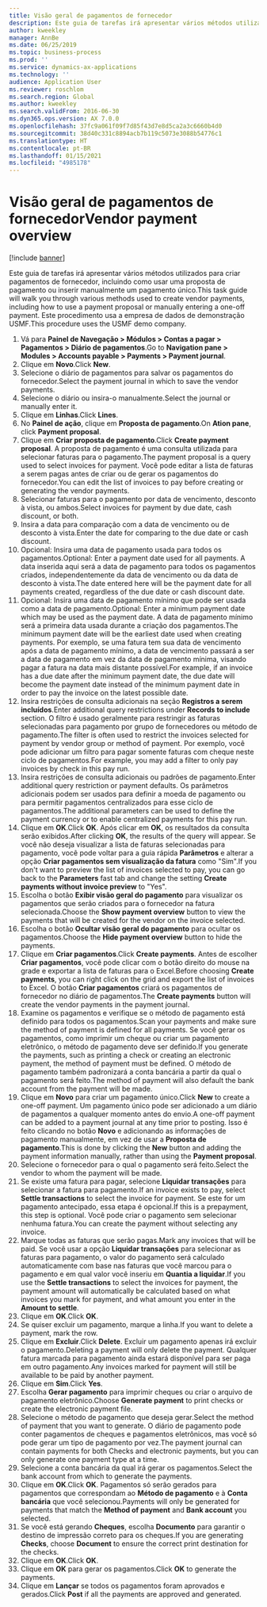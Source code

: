 ```yaml
---
title: Visão geral de pagamentos de fornecedor
description: Este guia de tarefas irá apresentar vários métodos utilizados para criar pagamentos de fornecedor, incluindo como usar uma proposta de pagamento ou inserir manualmente um pagamento único.
author: kweekley
manager: AnnBe
ms.date: 06/25/2019
ms.topic: business-process
ms.prod: ''
ms.service: dynamics-ax-applications
ms.technology: ''
audience: Application User
ms.reviewer: roschlom
ms.search.region: Global
ms.author: kweekley
ms.search.validFrom: 2016-06-30
ms.dyn365.ops.version: AX 7.0.0
ms.openlocfilehash: 37fc9a061f09f7d85f43d7e8d5ca2a3c6660b4d0
ms.sourcegitcommit: 38d40c331c8894acb7b119c5073e3088b54776c1
ms.translationtype: HT
ms.contentlocale: pt-BR
ms.lasthandoff: 01/15/2021
ms.locfileid: "4985178"
---
```

# <a name="vendor-payment-overview"></a><span data-ttu-id="ef7c5-103">Visão geral de pagamentos de fornecedor</span><span class="sxs-lookup"><span data-stu-id="ef7c5-103">Vendor payment overview</span></span>

[!include [banner](../../includes/banner.md)]

<span data-ttu-id="ef7c5-104">Este guia de tarefas irá apresentar vários métodos utilizados para criar pagamentos de fornecedor, incluindo como usar uma proposta de pagamento ou inserir manualmente um pagamento único.</span><span class="sxs-lookup"><span data-stu-id="ef7c5-104">This task guide will walk you through various methods used to create vendor payments, including how to use a payment proposal or manually entering a one-off payment.</span></span> <span data-ttu-id="ef7c5-105">Este procedimento usa a empresa de dados de demonstração USMF.</span><span class="sxs-lookup"><span data-stu-id="ef7c5-105">This procedure uses the USMF demo company.</span></span>

1. <span data-ttu-id="ef7c5-106">Vá para **Painel de Navegação > Módulos > Contas a pagar > Pagamentos > Diário de pagamentos**.</span><span class="sxs-lookup"><span data-stu-id="ef7c5-106">Go to **Navigation pane > Modules > Accounts payable > Payments > Payment journal**.</span></span>
2. <span data-ttu-id="ef7c5-107">Clique em **Novo**.</span><span class="sxs-lookup"><span data-stu-id="ef7c5-107">Click **New**.</span></span>
3. <span data-ttu-id="ef7c5-108">Selecione o diário de pagamentos para salvar os pagamentos do fornecedor.</span><span class="sxs-lookup"><span data-stu-id="ef7c5-108">Select the payment journal in which to save the vendor payments.</span></span> 
4. <span data-ttu-id="ef7c5-109">Selecione o diário ou insira-o manualmente.</span><span class="sxs-lookup"><span data-stu-id="ef7c5-109">Select the journal or manually enter it.</span></span>
5. <span data-ttu-id="ef7c5-110">Clique em **Linhas**.</span><span class="sxs-lookup"><span data-stu-id="ef7c5-110">Click **Lines**.</span></span>
6. <span data-ttu-id="ef7c5-111">No **Painel de ação**, clique em **Proposta de pagamento**.</span><span class="sxs-lookup"><span data-stu-id="ef7c5-111">On **Ation pane**, click **Payment proposal**.</span></span>
7. <span data-ttu-id="ef7c5-112">Clique em **Criar proposta de pagamento**.</span><span class="sxs-lookup"><span data-stu-id="ef7c5-112">Click **Create payment proposal**.</span></span> <span data-ttu-id="ef7c5-113">A proposta de pagamento é uma consulta utilizada para selecionar faturas para o pagamento.</span><span class="sxs-lookup"><span data-stu-id="ef7c5-113">The payment proposal is a query used to select invoices for payment.</span></span> <span data-ttu-id="ef7c5-114">Você pode editar a lista de faturas a serem pagas antes de criar ou de gerar os pagamentos do fornecedor.</span><span class="sxs-lookup"><span data-stu-id="ef7c5-114">You can edit the list of invoices to pay before creating or generating the vendor payments.</span></span>
8. <span data-ttu-id="ef7c5-115">Selecionar faturas para o pagamento por data de vencimento, desconto à vista, ou ambos.</span><span class="sxs-lookup"><span data-stu-id="ef7c5-115">Select invoices for payment by due date, cash discount, or both.</span></span> 
9. <span data-ttu-id="ef7c5-116">Insira a data para comparação com a data de vencimento ou de desconto à vista.</span><span class="sxs-lookup"><span data-stu-id="ef7c5-116">Enter the date for comparing to the due date or cash discount.</span></span> 
10. <span data-ttu-id="ef7c5-117">Opcional: Insira uma data de pagamento usada para todos os pagamentos.</span><span class="sxs-lookup"><span data-stu-id="ef7c5-117">Optional: Enter a payment date used for all payments.</span></span> <span data-ttu-id="ef7c5-118">A data inserida aqui será a data de pagamento para todos os pagamentos criados, independentemente da data de vencimento ou da data de desconto à vista.</span><span class="sxs-lookup"><span data-stu-id="ef7c5-118">The date entered here will be the payment date for all payments created, regardless of the due date or cash discount date.</span></span>  
11. <span data-ttu-id="ef7c5-119">Opcional: Insira uma data de pagamento mínimo que pode ser usada como a data de pagamento.</span><span class="sxs-lookup"><span data-stu-id="ef7c5-119">Optional: Enter a minimum payment date which may be used as the payment date.</span></span> <span data-ttu-id="ef7c5-120">A data de pagamento mínimo será a primeira data usada durante a criação dos pagamentos.</span><span class="sxs-lookup"><span data-stu-id="ef7c5-120">The minimum payment date will be the earliest date used when creating payments.</span></span> <span data-ttu-id="ef7c5-121">Por exemplo, se uma fatura tem sua data de vencimento após a data de pagamento mínimo, a data de vencimento passará a ser a data de pagamento em vez da data de pagamento mínima, visando pagar a fatura na data mais distante possível.</span><span class="sxs-lookup"><span data-stu-id="ef7c5-121">For example, if an invoice has a due date after the minimum payment date, the due date will become the payment date instead of the minimum payment date in order to pay the invoice on the latest possible date.</span></span>
12. <span data-ttu-id="ef7c5-122">Insira restrições de consulta adicionais na seção **Registros a serem incluídos**.</span><span class="sxs-lookup"><span data-stu-id="ef7c5-122">Enter additional query restrictions under **Records to include** section.</span></span> <span data-ttu-id="ef7c5-123">O filtro é usado geralmente para restringir as faturas selecionadas para pagamento por grupo de fornecedores ou método de pagamento.</span><span class="sxs-lookup"><span data-stu-id="ef7c5-123">The filter is often used to restrict the invoices selected for payment by vendor group or method of payment.</span></span> <span data-ttu-id="ef7c5-124">Por exemplo, você pode adicionar um filtro para pagar somente faturas com cheque neste ciclo de pagamentos.</span><span class="sxs-lookup"><span data-stu-id="ef7c5-124">For example, you may add a filter to only pay invoices by check in this pay run.</span></span>
13. <span data-ttu-id="ef7c5-125">Insira restrições de consulta adicionais ou padrões de pagamento.</span><span class="sxs-lookup"><span data-stu-id="ef7c5-125">Enter additional query restriction or payment defaults.</span></span> <span data-ttu-id="ef7c5-126">Os parâmetros adicionais podem ser usados para definir a moeda de pagamento ou para permitir pagamentos centralizados para esse ciclo de pagamentos.</span><span class="sxs-lookup"><span data-stu-id="ef7c5-126">The additional parameters can be used to define the payment currency or to enable centralized payments for this pay run.</span></span>  
14. <span data-ttu-id="ef7c5-127">Clique em **OK**.</span><span class="sxs-lookup"><span data-stu-id="ef7c5-127">Click **OK**.</span></span> <span data-ttu-id="ef7c5-128">Após clicar em **OK**, os resultados da consulta serão exibidos.</span><span class="sxs-lookup"><span data-stu-id="ef7c5-128">After clicking **OK**, the results of the query will appear.</span></span> <span data-ttu-id="ef7c5-129">Se você não deseja visualizar a lista de faturas selecionadas para pagamento, você pode voltar para a guia rápida **Parâmetros** e alterar a opção **Criar pagamentos sem visualização da fatura** como "Sim".</span><span class="sxs-lookup"><span data-stu-id="ef7c5-129">If you don't want to preview the list of invoices selected to pay, you can go back to the **Parameters** fast tab and change the setting **Create payments without invoice preview** to "Yes".</span></span>  
15. <span data-ttu-id="ef7c5-130">Escolha o botão **Exibir visão geral do pagamento** para visualizar os pagamentos que serão criados para o fornecedor na fatura selecionada.</span><span class="sxs-lookup"><span data-stu-id="ef7c5-130">Choose the **Show payment overview** button to view the payments that will be created for the vendor on the invoice selected.</span></span>
16. <span data-ttu-id="ef7c5-131">Escolha o botão **Ocultar visão geral do pagamento** para ocultar os pagamentos.</span><span class="sxs-lookup"><span data-stu-id="ef7c5-131">Choose the **Hide payment overview** button to hide the payments.</span></span> 
17. <span data-ttu-id="ef7c5-132">Clique em **Criar pagamentos**.</span><span class="sxs-lookup"><span data-stu-id="ef7c5-132">Click **Create payments**.</span></span> <span data-ttu-id="ef7c5-133">Antes de escolher **Criar pagamentos**, você pode clicar com o botão direito do mouse na grade e exportar a lista de faturas para o Excel.</span><span class="sxs-lookup"><span data-stu-id="ef7c5-133">Before choosing **Create payments**, you can right click on the grid and export the list of invoices to Excel.</span></span> <span data-ttu-id="ef7c5-134">O botão **Criar pagamentos** criará os pagamentos de fornecedor no diário de pagamentos.</span><span class="sxs-lookup"><span data-stu-id="ef7c5-134">The **Create payments** button will create the vendor payments in the payment journal.</span></span>  
18. <span data-ttu-id="ef7c5-135">Examine os pagamentos e verifique se o método de pagamento está definido para todos os pagamentos.</span><span class="sxs-lookup"><span data-stu-id="ef7c5-135">Scan your payments and make sure the method of payment is defined for all payments.</span></span> <span data-ttu-id="ef7c5-136">Se você gerar os pagamentos, como imprimir um cheque ou criar um pagamento eletrônico, o método de pagamento deve ser definido.</span><span class="sxs-lookup"><span data-stu-id="ef7c5-136">If you generate the payments, such as printing a check or creating an electronic payment, the method of payment must be defined.</span></span> <span data-ttu-id="ef7c5-137">O método de pagamento também padronizará a conta bancária a partir da qual o pagamento será feito.</span><span class="sxs-lookup"><span data-stu-id="ef7c5-137">The method of payment will also default the bank account from the payment will be made.</span></span>  
19. <span data-ttu-id="ef7c5-138">Clique em **Novo** para criar um pagamento único.</span><span class="sxs-lookup"><span data-stu-id="ef7c5-138">Click **New** to create a one-off payment.</span></span> <span data-ttu-id="ef7c5-139">Um pagamento único pode ser adicionado a um diário de pagamentos a qualquer momento antes do envio.</span><span class="sxs-lookup"><span data-stu-id="ef7c5-139">A one-off payment can be added to a payment journal at any time prior to posting.</span></span> <span data-ttu-id="ef7c5-140">Isso é feito clicando no botão **Novo** e adicionando as informações de pagamento manualmente, em vez de usar a **Proposta de pagamento**.</span><span class="sxs-lookup"><span data-stu-id="ef7c5-140">This is done by clicking the **New** button and adding the payment information manually, rather than using the **Payment proposal**.</span></span>  
20. <span data-ttu-id="ef7c5-141">Selecione o fornecedor para o qual o pagamento será feito.</span><span class="sxs-lookup"><span data-stu-id="ef7c5-141">Select the vendor to whom the payment will be made.</span></span>
21. <span data-ttu-id="ef7c5-142">Se existe uma fatura para pagar, selecione **Liquidar transações** para selecionar a fatura para pagamento.</span><span class="sxs-lookup"><span data-stu-id="ef7c5-142">If an invoice exists to pay, select **Settle transactions** to select the invoice for payment.</span></span> <span data-ttu-id="ef7c5-143">Se este for um pagamento antecipado, essa etapa é opcional.</span><span class="sxs-lookup"><span data-stu-id="ef7c5-143">If this is a prepayment, this step is optional.</span></span> <span data-ttu-id="ef7c5-144">Você pode criar o pagamento sem selecionar nenhuma fatura.</span><span class="sxs-lookup"><span data-stu-id="ef7c5-144">You can create the payment without selecting any invoice.</span></span> 
22. <span data-ttu-id="ef7c5-145">Marque todas as faturas que serão pagas.</span><span class="sxs-lookup"><span data-stu-id="ef7c5-145">Mark any invoices that will be paid.</span></span> <span data-ttu-id="ef7c5-146">Se você usar a opção **Liquidar transações** para selecionar as faturas para pagamento, o valor do pagamento será calculado automaticamente com base nas faturas que você marcou para o pagamento e em qual valor você inseriu em **Quantia a liquidar**.</span><span class="sxs-lookup"><span data-stu-id="ef7c5-146">If you use the **Settle transactions** to select the invoices for payment, the payment amount will automatically be calculated based on what invoices you mark for payment, and what amount you enter in the **Amount to settle**.</span></span>
23. <span data-ttu-id="ef7c5-147">Clique em **OK**.</span><span class="sxs-lookup"><span data-stu-id="ef7c5-147">Click **OK**.</span></span>
24. <span data-ttu-id="ef7c5-148">Se quiser excluir um pagamento, marque a linha.</span><span class="sxs-lookup"><span data-stu-id="ef7c5-148">If you want to delete a payment, mark the row.</span></span>
25. <span data-ttu-id="ef7c5-149">Clique em **Excluir**.</span><span class="sxs-lookup"><span data-stu-id="ef7c5-149">Click **Delete**.</span></span> <span data-ttu-id="ef7c5-150">Excluir um pagamento apenas irá excluir o pagamento.</span><span class="sxs-lookup"><span data-stu-id="ef7c5-150">Deleting a payment will only delete the payment.</span></span> <span data-ttu-id="ef7c5-151">Qualquer fatura marcada para pagamento ainda estará disponível para ser paga em outro pagamento.</span><span class="sxs-lookup"><span data-stu-id="ef7c5-151">Any invoices marked for payment will still be available to be paid by another payment.</span></span>
26. <span data-ttu-id="ef7c5-152">Clique em **Sim**.</span><span class="sxs-lookup"><span data-stu-id="ef7c5-152">Click **Yes**.</span></span>
27. <span data-ttu-id="ef7c5-153">Escolha **Gerar pagamento** para imprimir cheques ou criar o arquivo de pagamento eletrônico.</span><span class="sxs-lookup"><span data-stu-id="ef7c5-153">Choose **Generate payment** to print checks or create the electronic payment file.</span></span>
28. <span data-ttu-id="ef7c5-154">Selecione o método de pagamento que deseja gerar.</span><span class="sxs-lookup"><span data-stu-id="ef7c5-154">Select the method of payment that you want to generate.</span></span> <span data-ttu-id="ef7c5-155">O diário de pagamento pode conter pagamentos de cheques e pagamentos eletrônicos, mas você só pode gerar um tipo de pagamento por vez.</span><span class="sxs-lookup"><span data-stu-id="ef7c5-155">The payment journal can contain payments for both Checks and electronic payments, but you can only generate one payment type at a time.</span></span>
29. <span data-ttu-id="ef7c5-156">Selecione a conta bancária da qual irá gerar os pagamentos.</span><span class="sxs-lookup"><span data-stu-id="ef7c5-156">Select the bank account from which to generate the payments.</span></span>
30. <span data-ttu-id="ef7c5-157">Clique em **OK**.</span><span class="sxs-lookup"><span data-stu-id="ef7c5-157">Click **OK**.</span></span> <span data-ttu-id="ef7c5-158">Pagamentos só serão gerados para pagamentos que correspondam ao **Método de pagamento** e à **Conta bancária** que você selecionou.</span><span class="sxs-lookup"><span data-stu-id="ef7c5-158">Payments will only be generated for payments that match the **Method of payment** and **Bank account** you selected.</span></span>
31. <span data-ttu-id="ef7c5-159">Se você está gerando **Cheques**, escolha **Documento** para garantir o destino de impressão correto para os cheques.</span><span class="sxs-lookup"><span data-stu-id="ef7c5-159">If you are generating **Checks**, choose **Document** to ensure the correct print destination for the checks.</span></span>
32. <span data-ttu-id="ef7c5-160">Clique em **OK**.</span><span class="sxs-lookup"><span data-stu-id="ef7c5-160">Click **OK**.</span></span>
33. <span data-ttu-id="ef7c5-161">Clique em **OK** para gerar os pagamentos.</span><span class="sxs-lookup"><span data-stu-id="ef7c5-161">Click **OK** to generate the payments.</span></span>
34. <span data-ttu-id="ef7c5-162">Clique em **Lançar** se todos os pagamentos foram aprovados e gerados.</span><span class="sxs-lookup"><span data-stu-id="ef7c5-162">Click **Post** if all the payments are approved and generated.</span></span> 

